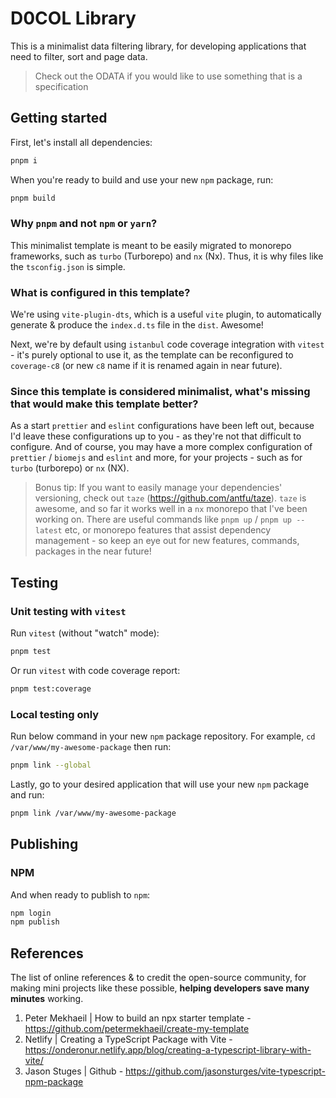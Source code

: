 # D0COL Library

<!-- <p align="center">
    <img alt="license" src="https://img.shields.io/github/license/entwurfhaus/vite-vanilla-ts-module?style=flat-square" />
    <img alt="release" src="https://img.shields.io/github/v/tag/entwurfhaus/vite-vanilla-ts-template?label=release&style=flat-square" />
    <img alt="visits" src="https://hits.deltapapa.io/github/entwurfhaus/vite-vanilla-ts-template.svg" />
</p> -->

This is a minimalist data filtering library, for developing applications that need to filter, sort and page data.

> Check out the ODATA if you would like to use something that is a specification

## Getting started

First, let's install all dependencies:

```bash
pnpm i
```

When you're ready to build and use your new `npm` package, run:

```bash
pnpm build
```

### Why `pnpm` and not `npm` or `yarn`?

This minimalist template is meant to be easily migrated to monorepo frameworks, such as `turbo` (Turborepo) and `nx` (Nx). Thus, it is why files like the `tsconfig.json` is simple.

### What is configured in this template?

We're using `vite-plugin-dts`, which is a useful `vite` plugin, to automatically generate & produce the `index.d.ts` file in the `dist`. Awesome!

Next, we're by default using `istanbul` code coverage integration with `vitest` - it's purely optional to use it, as the template can be reconfigured to `coverage-c8` (or new `c8` name if it is renamed again in near future).

### Since this template is considered minimalist, what's missing that would make this template better?

As a start `prettier` and `eslint` configurations have been left out, because I'd leave these configurations up to you - as they're not that difficult to configure. And of course, you may have a more complex configuration of `prettier` / `biomejs` and `eslint` and more, for your projects - such as for `turbo` (turborepo) or `nx` (NX).

> Bonus tip: If you want to easily manage your dependencies' versioning, check out `taze` (https://github.com/antfu/taze). `taze` is awesome, and so far it works well in a `nx` monorepo that I've been working on. There are useful commands like `pnpm up` / `pnpm up --latest` etc, or monorepo features that assist dependency management - so keep an eye out for new features, commands, packages in the near future!

## Testing

### Unit testing with `vitest`

Run `vitest` (without "watch" mode):

```bash
pnpm test
```

Or run `vitest` with code coverage report:

```bash
pnpm test:coverage
```

### Local testing only

Run below command in your new `npm` package repository. For example, `cd /var/www/my-awesome-package` then run:

```bash
pnpm link --global
```

Lastly, go to your desired application that will use your new `npm` package and run:

```bash
pnpm link /var/www/my-awesome-package
```

## Publishing

### NPM

And when ready to publish to `npm`:

```bash
npm login
npm publish
```

## References

The list of online references & to credit the open-source community, for making mini projects like these possible, **helping developers save many minutes** working.

1. Peter Mekhaeil | How to build an npx starter template - https://github.com/petermekhaeil/create-my-template
2. Netlify | Creating a TypeScript Package with Vite - https://onderonur.netlify.app/blog/creating-a-typescript-library-with-vite/
3. Jason Stuges | Github - https://github.com/jasonsturges/vite-typescript-npm-package
